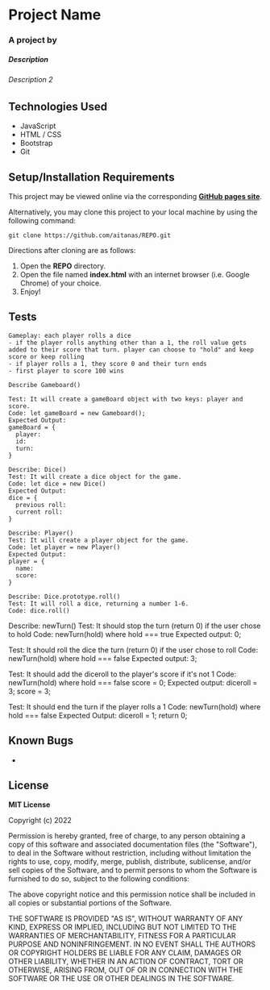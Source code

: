 # Project Name
### A project by

##### Description

###### Description 2

## Technologies Used

* JavaScript
* HTML / CSS
* Bootstrap
* Git

## Setup/Installation Requirements

This project may be viewed online via the corresponding [**GitHub pages site**]().

Alternatively, you may clone this project to your local machine by using the following command:
```
git clone https://github.com/aitanas/REPO.git
```
Directions after cloning are as follows:
1. Open the **REPO** directory.
2. Open the file named **index.html** with an internet browser (i.e. Google Chrome) of your choice.
3. Enjoy!

## Tests
```
Gameplay: each player rolls a dice
- if the player rolls anything other than a 1, the roll value gets added to their score that turn. player can choose to "hold" and keep score or keep rolling
- if player rolls a 1, they score 0 and their turn ends
- first player to score 100 wins

Describe Gameboard()

Test: It will create a gameBoard object with two keys: player and score.
Code: let gameBoard = new Gameboard();
Expected Output: 
gameBoard = {
  player:
  id:
  turn:
}

Describe: Dice()
Test: It will create a dice object for the game.
Code: let dice = new Dice()
Expected Output:
dice = {
  previous roll:
  current roll:
}

Describe: Player()
Test: It will create a player object for the game.
Code: let player = new Player()
Expected Output:
player = {
  name:
  score:
}

Describe: Dice.prototype.roll()
Test: It will roll a dice, returning a number 1-6.
Code: dice.roll()
```

Describe: newTurn()
Test: It should stop the turn (return 0) if the user chose to hold
Code: newTurn(hold)  where hold === true
Expected output: 0;

Test: It should roll the dice the turn (return 0) if the user chose to roll
Code: newTurn(hold) where hold === false
Expected output: 3;

Test: It should add the diceroll to the player's score if it's not 1
Code: newTurn(hold) where hold === false
      score = 0;
Expected output: 
      diceroll = 3;
      score = 3;

Test: It should end the turn if the player rolls a 1
Code: newTurn(hold) where hold === false
Expected Output:
      diceroll = 1;
      return 0;

## Known Bugs

* 

## License

**MIT License**

Copyright (c) 2022 

Permission is hereby granted, free of charge, to any person obtaining a copy
of this software and associated documentation files (the "Software"), to deal
in the Software without restriction, including without limitation the rights
to use, copy, modify, merge, publish, distribute, sublicense, and/or sell
copies of the Software, and to permit persons to whom the Software is
furnished to do so, subject to the following conditions:

The above copyright notice and this permission notice shall be included in all
copies or substantial portions of the Software.

THE SOFTWARE IS PROVIDED "AS IS", WITHOUT WARRANTY OF ANY KIND, EXPRESS OR
IMPLIED, INCLUDING BUT NOT LIMITED TO THE WARRANTIES OF MERCHANTABILITY,
FITNESS FOR A PARTICULAR PURPOSE AND NONINFRINGEMENT. IN NO EVENT SHALL THE
AUTHORS OR COPYRIGHT HOLDERS BE LIABLE FOR ANY CLAIM, DAMAGES OR OTHER
LIABILITY, WHETHER IN AN ACTION OF CONTRACT, TORT OR OTHERWISE, ARISING FROM,
OUT OF OR IN CONNECTION WITH THE SOFTWARE OR THE USE OR OTHER DEALINGS IN THE
SOFTWARE.